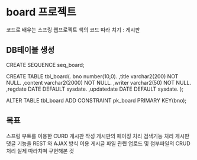 # board 프로젝트
코드로 배우는 스프링 웹프로젝트 책의 코드 따라 치기 : 게시판

## DB테이블 생성
CREATE SEQUENCE seq_board;

CREATE TABLE tbl_board(. 
bno number(10,0). 
,title varchar2(200) NOT NULL. 
,content varchar2(2000) NOT NULL. 
,writer varchar2(50) NOT NULL. 
,regdate DATE DEFAULT sysdate. 
,updatedate DATE DEFAULT sysdate. 
);

ALTER TABLE tbl_board ADD CONSTRAINT pk_board PRIMARY KEY(bno);

## 목표
스프링 부트를 이용한 CURD 게시판 작성
게시판의 페이징 처리
검색기능 처리
게시판 댓글 기능을 REST 와 AJAX 방식 이용
게시글 파일 관련 업로드 및 첨부파일의 CRUD처리
실제 따라치며 구현해본 것
